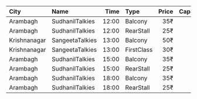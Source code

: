| City         | Name            |  Time | Type       | Price | Capacity | Booked |
| :----------- | :-------------- | ----: | :--------- | ----: | -------: | -----: |
| Arambagh     | SudhanilTalkies | 12:00 | Balcony    |   35₹ |      400 |    344 |
| Arambagh     | SudhanilTalkies | 12:00 | RearStall  |   25₹ |      412 |    370 |
| Krishnanagar | SangeetaTalkies | 13:00 | Balcony    |   50₹ |      231 |    165 |
| Krishnanagar | SangeetaTalkies | 13:00 | FirstClass |   30₹ |      513 |    454 |
| Arambagh     | SudhanilTalkies | 15:00 | Balcony    |   35₹ |      400 |    344 |
| Arambagh     | SudhanilTalkies | 15:00 | RearStall  |   25₹ |      412 |    370 |
| Arambagh     | SudhanilTalkies | 18:00 | Balcony    |   35₹ |      400 |    344 |
| Arambagh     | SudhanilTalkies | 18:00 | RearStall  |   25₹ |      412 |    370 |